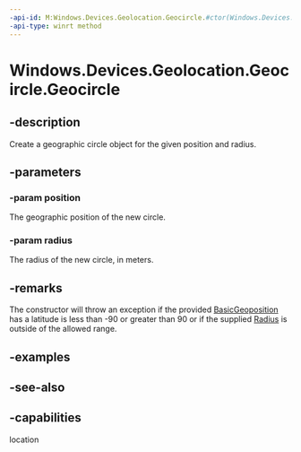 ```yaml
---
-api-id: M:Windows.Devices.Geolocation.Geocircle.#ctor(Windows.Devices.Geolocation.BasicGeoposition,System.Double)
-api-type: winrt method
---
```


<!-- Method syntax
public Geocircle(Windows.Devices.Geolocation.BasicGeoposition position, System.Double radius)
-->

# Windows.Devices.Geolocation.Geocircle.Geocircle

## -description
Create a geographic circle object for the given position and radius.

## -parameters
### -param position
The geographic position of the new circle.

### -param radius
The radius of the new circle, in meters.

## -remarks
The constructor will throw an exception if the provided [BasicGeoposition](basicgeoposition.md) has a latitude is less than -90 or greater than 90 or if the supplied [Radius](geocircle_radius.md) is outside of the allowed range.

## -examples

## -see-also

## -capabilities
location
